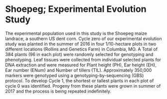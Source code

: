 # Shoepeg; Experimental Evolution Study

The experimental population used in this study is the Shoepeg maize landrace, a southern US dent corn. Cycle zero of our experimental evolution study was planted in the summer of 2016 in four 1/10-hectare plots in two different locations (Rollins and Genetics Farm) in Columbia, MO. A Total of 384 plants (96 in each plot) were randomly selected for genotyping and phenotyping. Leaf tissues were collected from individual selected plants for DNA extraction and were measured for Plant height (PH), Ear height (EH), Ear number (ENum) and Number of tillers (TIL). Approximately 350,000 markers were genotyped using a genotyping-by-sequencing (GBS) protocol. To develop Cycle 1, the shortest or tallest plants in each plot of cycle 0 was identified. Progeny from these plants were grown in summer of 2017 and the process is being repeated indefinitely.
